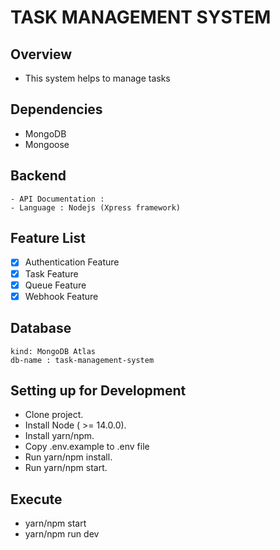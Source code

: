 # TASK MANAGEMENT SYSTEM

## Overview

- This system helps to manage tasks

## Dependencies

- MongoDB
- Mongoose

## Backend

    - API Documentation :
    - Language : Nodejs (Xpress framework)

## Feature List

- [x] Authentication Feature
- [x] Task Feature
- [x] Queue Feature
- [x] Webhook Feature

## Database

    kind: MongoDB Atlas
    db-name : task-management-system

## Setting up for Development

- Clone project.
- Install Node ( >= 14.0.0).
- Install yarn/npm.
- Copy .env.example to .env file
- Run yarn/npm install.
- Run yarn/npm start.

## Execute
- yarn/npm start 
- yarn/npm run dev


